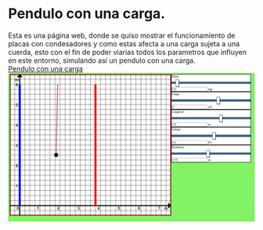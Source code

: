 # Pendulo con una carga.
Esta es una página web, donde se quiso mostrar el funcionamiento de placas con condesadores y como estas afecta a una carga sujeta a una cuerda, esto con el fin de poder viarias todos los parametros que influyen en este entorno, simulando así un pendulo con una carga.  
[Pendulo con una carga](https://royerlopezflores.github.io/pendulo-carga/)
![Preview de la web Pendulo Carga](./img/preview.png)
